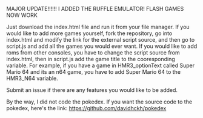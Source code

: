 MAJOR UPDATE!!!!!! I ADDED THE RUFFLE EMULATOR! FLASH GAMES NOW WORK

Just download the index.html file and run it from your file manager. If you would like to add more games yourself, fork the repository, go into index.html and modify the link for the external script source, and then go to script.js and add all the games you would ever want. If you would like to add roms from other consoles, you have to change the script source from index.html, then in script.js add the game title to the cooresponding variable. For example, if you have a game in HMR3_optionText called Super Mario 64 and its an n64 game, you have to add Super Mario 64 to the HMR3_N64 variable.

Submit an issue if there are any features you would like to be added.

By the way, I did not code the pokedex. If you want the source code to the pokedex, here's the link: https://github.com/davidhckh/pokedex
